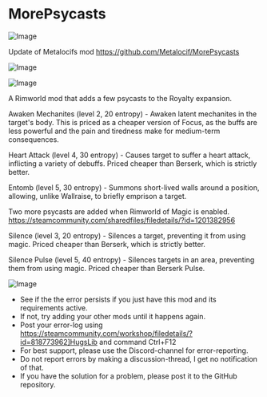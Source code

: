 # MorePsycasts

![Image](https://i.imgur.com/buuPQel.png)

Update of Metalocifs mod
https://github.com/Metalocif/MorePsycasts

![Image](https://i.imgur.com/pufA0kM.png)

	
![Image](https://i.imgur.com/Z4GOv8H.png)

A Rimworld mod that adds a few psycasts to the Royalty expansion.

Awaken Mechanites (level 2, 20 entropy) - Awaken latent mechanites in the target's body. This is priced as a cheaper version of Focus, as the buffs are less powerful and the pain and tiredness make for medium-term consequences.

Heart Attack (level 4, 30 entropy) - Causes target to suffer a heart attack, inflicting a variety of debuffs. Priced cheaper than Berserk, which is strictly better.

Entomb (level 5, 30 entropy) - Summons short-lived walls around a position, allowing, unlike Wallraise, to briefly emprison a target.

Two more psycasts are added when Rimworld of Magic is enabled.
https://steamcommunity.com/sharedfiles/filedetails/?id=1201382956

Silence (level 3, 20 entropy) - Silences a target, preventing it from using magic. Priced cheaper than Berserk, which is strictly better.

Silence Pulse (level 5, 40 entropy) - Silences targets in an area, preventing them from using magic. Priced cheaper than Berserk Pulse.

![Image](https://i.imgur.com/PwoNOj4.png)



-  See if the the error persists if you just have this mod and its requirements active.
-  If not, try adding your other mods until it happens again.
-  Post your error-log using https://steamcommunity.com/workshop/filedetails/?id=818773962]HugsLib and command Ctrl+F12
-  For best support, please use the Discord-channel for error-reporting.
-  Do not report errors by making a discussion-thread, I get no notification of that.
-  If you have the solution for a problem, please post it to the GitHub repository.




